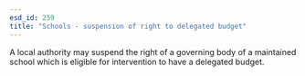 ```yaml
---
esd_id: 259
title: "Schools - suspension of right to delegated budget"
---
```


A local authority may suspend the right of a governing body of a maintained school which is eligible for intervention to have a delegated budget.

